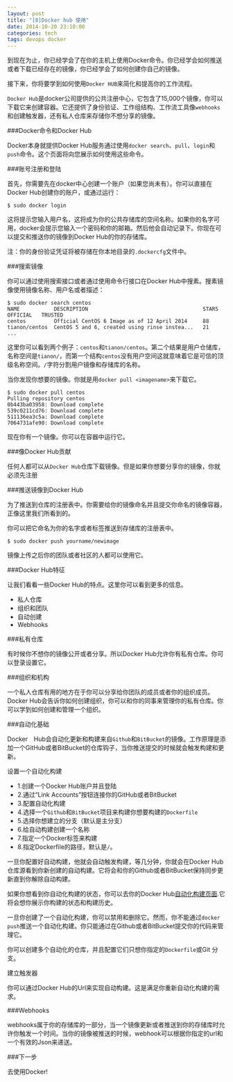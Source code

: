 ```yaml
---
layout: post
title: "[8]Docker hub 使用"
date: 2014-10-20 23:10:00
categories: tech
tags: devops docker
---
```


到现在为止，你已经学会了在你的主机上使用Docker命令。你已经学会如何推送或者下载已经存在的镜像，你已经学会了如何创建你自己的镜像。

接下来，你将要学到如何使用`Docker HUB`来简化和提高你的工作流程。

`Docker Hub`是docker公司提供的公共注册中心，它包含了15,000个镜像，你可以下载它来创建容器。它还提供了身份验证、工作组结构、工作流工具像`webhooks`和创建触发器，还有私人仓库来存储你不想分享的镜像。

###Docker命令和Docker Hub

Docker本身就提供Docker Hub服务通过使用`docker search`、`pull`、`login`和`push`命令。这个页面将向您展示如何使用这些命令。

###账号注册和登陆

首先，你需要先在docker中心创建一个账户（如果您尚未有）。你可以直接在Docker Hub创建你的账户，或通过运行：

	$ sudo docker login

这将提示您输入用户名，这将成为你的公共存储库的空间名称。如果你的名字可用，docker会提示您输入一个密码和你的邮箱。然后他会自动记录下。你现在可以提交和推送你的镜像到Docker Hub的你的存储库。

注：你的身份验证凭证将被存储在你本地目录的`.dockercfg`文件中。

###搜索镜像

你可以通过使用搜索接口或者通过使用命令行接口在Docker Hub中搜素。搜素镜像使用镜像名称、用户名或者描述：

	$ sudo docker search centos
	NAME           DESCRIPTION                                     STARS     OFFICIAL   TRUSTED
	centos         Official CentOS 6 Image as of 12 April 2014     88
	tianon/centos  CentOS 5 and 6, created using rinse instea...   21
	...

这里你可以看到两个例子：`centos`和`tianon/centos`。第二个结果是用户仓储库，名称空间是`tianon/`，而第一个结构`centos`没有用户空间这就意味着它是可信的顶级名称空间。`/`字符分割用户镜像和存储库的名称。

当你发现你想要的镜像。你就是用`docker pull <imagename>`来下载它。

	$ sudo docker pull centos
	Pulling repository centos
	0b443ba03958: Download complete
	539c0211cd76: Download complete
	511136ea3c5a: Download complete
	7064731afe90: Download complete

现在你有一个镜像。你可以在容器中运行它。

###像Docker Hub贡献

任何人都可以从`Docker Hub`仓库下载镜像。但是如果你想要分享你的镜像，你就必须先注册

###推送镜像到Docker Hub

为了推送到仓库的注册表中。你需要给你的镜像命名并且提交你命名的镜像容器，正像这里我们所看到的。

你可以把它命名为你的名字或者标签推送到存储库的注册表中。

	$ sudo docker push yourname/newimage

镜像上传之后你的团队或者社区的人都可以使用它。

###Docker Hub特征

让我们看看一些Docker Hub的特点。这里你可以看到更多的信息。

* 私人仓库
* 组织和团队
* 自动创建
* Webhooks

###私有仓库

有时候你不想你的镜像公开或者分享。所以Docker Hub允许你有私有仓库。你可以登录设置它。

###组织和机构

一个私人仓库有用的地方在于你可以分享给你团队的成员或者你的组织成员。Docker Hub会告诉你如何创建组织，你可以和你的同事来管理你的私有仓库。你可以学到如何创建和管理一个组织。

###自动化基础

Docker　Hub会自动化更新和构建来自`Github`和`BitBucket`的镜像。工作原理是添加一个GitHub或者BitBucket的仓库钩子，当你推送提交的时候就会触发构建和更新。

设置一个自动化构建

* 1.创建一个Docker Hub账户并且登陆
* 2.通过“Link Accounts”按钮连接你的GitHub或者BitBucket
* 3.配置自动化构建
* 4.选择一个`Github`和`BitBucket`项目来构建你想要构建的`Dockerfile`
* 5.选择你想建立的分支（默认是主分支）
* 6.给自动构建创建一个名称
* 7.指定一个Docker标签来构建
* 8.指定Dockerfile的路径，默认是`/`。

一旦你配置好自动构建，他就会自动触发构建，等几分钟，你就会在Docker Hub仓库源看到你新创建的自动构建。它将会和你的Github或者BitBucket保持同步更新直到你解除自动构建。

如果你想看到你自动化构建的状态，你可以去你的Docker Hub[自动化构建页面](https://registry.hub.docker.com/builds/).它将会想你展示你构建的状态和构建历史。

一旦你创建了一个自动化构建，你可以禁用和删除它。然而，你不能通过`docker push`推送一个自动化构建。你只能通过在Github或者BitBucket提交你的代码来管理它。

你可以创建多个自动化的仓库，并且配置它们只想你指定的`Dockerfile`或Git 分支。

建立触发器

你可以通过Docker Hub的Url来实现自动构建。这是满足你重新自动化构建的需求。

###Webhooks

webhooks属于你的存储库的一部分，当一个镜像更新或者推送到你的存储库时允许你触发一个时间。当你的镜像被推送的时候，webhook可以根据你指定的url和一个有效的Json来递送。

###下一步

去使用Docker!